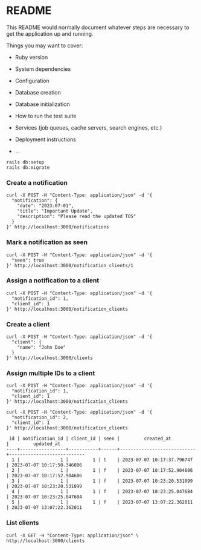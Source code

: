 # README

This README would normally document whatever steps are necessary to get the
application up and running.

Things you may want to cover:

* Ruby version

* System dependencies

* Configuration

* Database creation

* Database initialization

* How to run the test suite

* Services (job queues, cache servers, search engines, etc.)

* Deployment instructions

* ...

```shell
rails db:setup
rails db:migrate
```


### Create a notification
```shell
curl -X POST -H "Content-Type: application/json" -d '{
  "notification": {
    "date": "2023-07-01",
    "title": "Important Update",
    "description": "Please read the updated TOS"
  }
}' http://localhost:3000/notifications
```

### Mark a notification as seen
```shell
curl -X POST -H "Content-Type: application/json" -d '{
  "seen": true
}' http://localhost:3000/notification_clients/1
```

### Assign a notification to a client
```shell
curl -X POST -H "Content-Type: application/json" -d '{
  "notification_id": 1,
  "client_id": 1
}' http://localhost:3000/notification_clients
```

### Create a client
```shell
curl -X POST -H "Content-Type: application/json" -d '{
  "client": {
    "name": "John Doe"
  }
}' http://localhost:3000/clients
```

### Assign multiple IDs to a client
```shell
curl -X POST -H "Content-Type: application/json" -d '{
  "notification_id": 1,
  "client_id": 1
}' http://localhost:3000/notification_clients
```

```shell
curl -X POST -H "Content-Type: application/json" -d '{
  "notification_id": 2,
  "client_id": 1
}' http://localhost:3000/notification_clients
```

```
 id | notification_id | client_id | seen |         created_at         |         updated_at
----+-----------------+-----------+------+----------------------------+----------------------------
  1 |               1 |         1 | t    | 2023-07-07 10:17:37.796747 | 2023-07-07 10:17:50.346006
  2 |               1 |         1 | f    | 2023-07-07 10:17:52.904606 | 2023-07-07 10:17:52.904606
  3 |               1 |         1 | f    | 2023-07-07 10:23:20.531099 | 2023-07-07 10:23:20.531099
  4 |               1 |         1 | f    | 2023-07-07 10:23:25.047684 | 2023-07-07 10:23:25.047684
  5 |               1 |         1 | f    | 2023-07-07 13:07:22.362011 | 2023-07-07 13:07:22.362011
  ```

### List clients
```shell
curl -X GET -H "Content-Type: application/json" \
http://localhost:3000/clients
```



